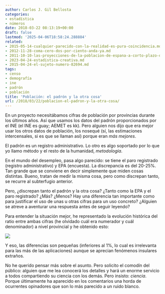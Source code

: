 ```yaml
---
author: Carlos J. Gil Bellosta
categories:
- estadística
- números
date: 2018-03-22 08:13:19+00:00
draft: false
lastmod: '2025-04-06T18:58:24.288884'
related:
- 2015-05-14-cualquier-parecido-con-la-realidad-es-pura-coincidencia.md
- 2012-11-28-coma-cero-dos-por-ciento-anda-ya.md
- 2011-10-10-las-proyecciones-de-la-poblacion-de-espana-a-corto-plazo-del-ine-no-valen-para-un-carajo.md
- 2023-04-24-estadistica-creativa.md
- 2015-04-24-el-sujeto-numero-82694.md
tags:
- censo
- demografía
- ine
- padrón
- población
title: 'Población: el padrón y la otra cosa'
url: /2018/03/22/poblacion-el-padron-y-la-otra-cosa/
---
```


En un proyecto necesitábamos cifras de población por provincias durante los últimos años. Así que usamos los datos del padrón proporcionados por el INE (el INE es guay; AEMET es kk). Pero alguien nos dijo que era mejor usar los otros datos de población, los nosequé (sí, las estimaciones intercensales, si es que se llaman así) porque eran _más mejores_.

El padrón es un registro administrativo. Lo otro es algo soportado por lo que yo llamo método y el resto de la humanidad, _metodología_.

En el mundo del desempleo, pasa algo parecido: se tiene el paro registrado (registro administrativo) y EPA (encuesta). La discrepancia es del 20-25%. Tan grande que se conviene en decir simplemente que miden cosas distintas. Bueno, tratan de medir la misma cosa, pero como discrepan tanto, se recurre al subterfugio anterior.

Pero, ¿discrepan tanto el padrón y la otra cosa? ¿Tanto como la EPA y el paro registrado? ¿Más? ¿Menos? Hay una diferencia tan importante como para justificar el uso de unas u otras cifras para un uso concreto? ¿Alguien se atreve a aventurar una respuesta antes de seguir leyendo?

Para entender la situación mejor, he representado la evolución histórica del ratio entre ambas cifras (he olvidado cuál era numerador y cuál denominador) a nivel provincial y he obtenido esto:

![](/wp-uploads/2018/03/censo_padron.png#center)

Y eso, las diferencias son pequeñas (inferiores al 1%, lo cual es irrelevanta para las más de las aplicaciones) aunque se aprecian fenómenos insulares extraños.

No he querido pensar más sobre el asunto. Pero solicito el comodín del público: alguien que me lea conocerá los detalles y hará un enorme servicio a todos compartiendo su ciencia con los demás. Pero insisto: _ciencia_. Porque últimamente ha aparecido en los comentarios una horda de ocurrentes opinadores que son lo más parecido a un ruido blanco.